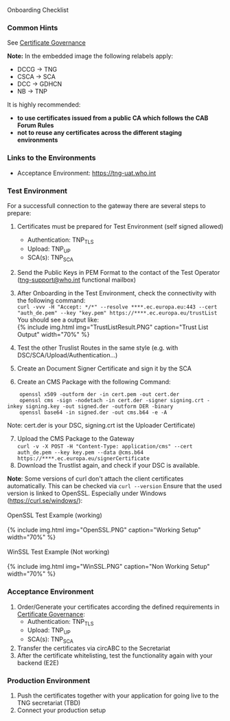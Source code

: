 Onboarding Checklist

### Common Hints

See [Certificate Governance](concepts_certificate_governance.html)

**Note:** In the embedded image the following relabels apply:
* DCCG -> TNG
* CSCA -> SCA
* DCC -> GDHCN
* NB -> TNP


It is highly recommended:
- **to use certificates issued from a public CA which follows the CAB Forum Rules**
- **not to reuse any certificates across the different staging environments**

### Links to the Environments

- Acceptance Environment: https://tng-uat.who.int

### Test Environment

For a successfull connection to the gateway there are several steps to prepare: 

 1) Certificates must be prepared for Test Environment (self signed allowed)
    - Authentication: TNP<sub>TLS</sub>
    - Upload:   TNP<sub>UP</sub>
    - SCA(s):  TNP<sub>SCA</sub>
 2) Send the Public Keys in PEM Format to the contact of the Test Operator (tng-support@who.int functional mailbox)
 3) After Onboarding in the Test Environment, check the connectivity with the following command:<br>
  ```curl -vvv -H "Accept: */*" --resolve ****.ec.europa.eu:443 --cert "auth_de.pem" --key "key.pem" https://****.ec.europa.eu/trustList``` <br>
    You should see a output like: <br>
    {% include img.html img="TrustListResult.PNG" caption="Trust List Output" width="70%" %}

 4) Test the other Truslist Routes in the same style (e.g. with DSC/SCA/Upload/Authentication...)
 5) Create an Document Signer Certificate and sign it by the SCA
 6) Create an CMS Package with the following Command: 
  ``` 
      openssl x509 -outform der -in cert.pem -out cert.der
      openssl cms -sign -nodetach -in cert.der -signer signing.crt -inkey signing.key -out signed.der -outform DER -binary
      openssl base64 -in signed.der -out cms.b64 -e -A 
  ``` 
   Note: cert.der is your DSC, signing.crt ist the Uploader Certificate)
  
 7) Upload the CMS Package to the Gateway<br>
    ```curl -v -X POST -H "Content-Type: application/cms" --cert auth_de.pem --key key.pem --data @cms.b64 https://****.ec.europa.eu/signerCertificate``` <br>
 8) Download the Trustlist again, and check if your DSC is available.
 
 
**Note**: Some versions of curl don't attach the client certificates automatically. This can be checked via
``` curl --version ```
Ensure that the used version is linked to OpenSSL. Especially under Windows (https://curl.se/windows/): 
<br><br>
OpenSSL Test Example (working)<br>
<br>
{% include img.html img="OpenSSL.PNG" caption="Working Setup" width="70%" %}
<br><br>
WinSSL Test Example (Not working)
<br><br>
{% include img.html img="WinSSL.PNG" caption="Non Working Setup" width="70%" %}



### Acceptance Environment

1) Order/Generate your certificates according the defined requirements in [Certificate Governance](concepts_certificate_governace.md):
    - Authentication: TNP<sub>TLS</sub> 
    - Upload:   TNP<sub>UP</sub>
    - SCA(s):  TNP<sub>SCA</sub> 
2) Transfer the certificates via circABC to the Secretariat
3) After the certificate whitelisting, test the functionality again with your backend (E2E)


### Production Environment

1) Push the certificates together with your application for going live to the TNG secretariat (TBD) 
2) Connect your production setup



    

